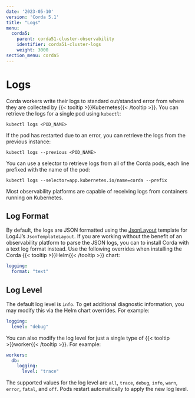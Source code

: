 ```yaml
---
date: '2023-05-10'
version: 'Corda 5.1'
title: "Logs"
menu:
  corda5:
    parent: corda51-cluster-observability
    identifier: corda51-cluster-logs
    weight: 3000
section_menu: corda5
---
```

# Logs
Corda workers write their logs to standard out/standard error from where they are collected by {{< tooltip >}}Kubernetes{{< /tooltip >}}.
You can retrieve the logs for a single pod using `kubectl`:

```kubectl
kubectl logs <POD_NAME>
```

If the pod has restarted due to an error, you can retrieve the logs from the previous instance:

```kubectl
kubectl logs --previous <POD_NAME>
```

You can use a selector to retrieve logs from all of the Corda pods, each line prefixed with the name of the pod:

```kubectl
kubectl logs --selector=app.kubernetes.io/name=corda --prefix
```

Most observability platforms are capable of receiving logs from containers running on Kubernetes.

## Log Format

By default, the logs are JSON formatted using the [JsonLayout](https://logging.apache.org/log4j/2.x/manual/json-template-layout.html#event-templates)
template for Log4J’s `JsonTemplateLayout`.
If you are working without the benefit of an observability platform to parse the JSON logs, you can
to install Corda with a text log format instead. Use the following overrides when installing the Corda {{< tooltip >}}Helm{{< /tooltip >}} chart:

```yaml
logging:
  format: "text"
```

## Log Level

The default log level is `info`. To get additional diagnostic information, you may modify this via the Helm chart overrides. For example:

```yaml
logging:
  level: "debug"
```

You can also modify the log level for just a single type of {{< tooltip >}}worker{{< /tooltip >}}. For example:

```yaml
workers:
  db:
    logging:
      level: "trace"
```

The supported values for the log level are `all`, `trace`, `debug`, `info`, `warn`, `error`, `fatal`, and `off`.
Pods restart automatically to apply the new log level.
